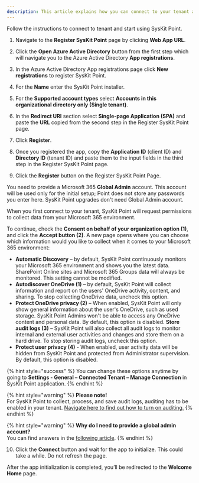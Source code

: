 ```yaml
---
description: This article explains how you can connect to your tenant and start using SysKit Point. 
---
```


Follow the instructions to connect to tenant and start using SysKit Point.

1. Navigate to the __Register SysKit Point__ page by clicking __Web App URL__. 

2. Click the __Open Azure Active Directory__ button from the first step which will navigate you to the Azure Active Directory __App registrations__. 

3. In the Azure Active Directory App registrations page click __New registrations__ to register SysKit Point.  

4. For the __Name__ enter the SysKit Point installer. 

5. For the __Supported account types__ select __Accounts in this organizational directory only (Single tenant)__.
 
6. In the __Redirect URI__ section select __Single-page Application (SPA)__ and paste the __URL__ copied from the second step in the Register SysKit Point page.  

7. Click __Register__. 

8. Once you registered the app, copy the __Application ID__ (client ID) and __Directory ID__ (tenant ID) and paste them to the input fields in the third step in the Register SysKit Point page. 

9. Click the __Register__ button on the Register SysKit Point Page. 

You need to provide a Microsoft 365 __Global Admin__ account. This account will be used only for the initial setup; Point does not store any passwords you enter here. SysKit Point upgrades don't need Global Admin account.

When you first connect to your tenant, SysKit Point will request permissions to collect data from your Microsoft 365 environment.

To continue, check the __Consent on behalf of your organization option (1)__, and click the __Accept button (2)__. A new page opens where you can choose which information would you like to collect when it comes to your Microsoft 365 environment:

* __Automatic Discovery__ – by default, SysKit Point continuously monitors your Microsoft 365 environment and shows you the latest data. SharePoint Online sites and Microsoft 365 Groups data will always be monitored. This setting cannot be modified.
* __Autodiscover OneDrive (1)__ – by default, SysKit Point will collect information and report on the users' OneDrive activity, content, and sharing. To stop collecting OneDrive data, uncheck this option.
* __Protect OneDrive privacy (2)__ – When enabled, SysKit Point will only show general information about the user's OneDrive, such as used storage. SysKit Point Admins won't be able to access any OneDrive content and personal data. By default, this option is disabled.
__Store audit logs (3)__ – SysKit Point will also collect all audit logs to monitor internal and external user activities and changes and store them on a hard drive. To stop storing audit logs, uncheck this option.
* __Protect user privacy (4)__ - When enabled, user activity data will be hidden from SysKit Point and protected from Administrator supervision. By default, this option is disabled.

{% hint style="success" %}
You can change these options anytime by going to __Settings - General – Connected Tenant – Manage Connection__ in SysKit Point application.
{% endhint %}

{% hint style="warning" %}
**Please note!**  
For SysKit Point to collect, process, and save audit logs, auditing has to be enabled in your tenant. [Navigate here to find out how to turn on auditing.](../../faq/turn-on-auditing.md)
{% endhint %}

{% hint style="warning" %}
**Why do I need to provide a global admin account?**  
You can find answers in the [following article](../../requirements/permission-requirements.md#microsoft-365).
{% endhint %}

10. Click the __Connect__ button and wait for the app to initialize. This could take a while. Do not refresh the page.  

After the app initialization is completed, you’ll be redirected to the __Welcome Home__ page. 

 